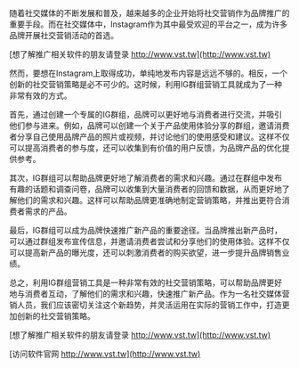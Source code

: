 随着社交媒体的不断发展和普及，越来越多的企业开始将社交营销作为品牌推广的重要手段。而在社交媒体中，Instagram作为其中最受欢迎的平台之一，成为许多品牌开展社交营销活动的首选。

[想了解推广相关软件的朋友请登录 http://www.vst.tw](http://www.vst.tw)

然而，要想在Instagram上取得成功，单纯地发布内容是远远不够的。相反，一个创新的社交营销策略是必不可少的。这时候，利用IG群组营销工具就成为了一种非常有效的方式。

首先，通过创建一个专属的IG群组，品牌可以更好地与消费者进行交流，并吸引他们参与进来。例如，品牌可以创建一个关于产品使用体验分享的群组，邀请消费者分享自己使用品牌产品的照片或视频，并讨论他们的使用感受和建议。这样不仅可以提高消费者的参与度，还可以收集到有价值的用户反馈，为品牌产品的优化提供参考。

其次，IG群组可以帮助品牌更好地了解消费者的需求和兴趣。通过在群组中发布有趣的话题和调查问卷，品牌可以收集到大量消费者的回馈和数据，从而更好地了解他们的需求和兴趣。这样可以帮助品牌更准确地制定营销策略，并推出更符合消费者需求的产品。

最后，IG群组可以成为品牌快速推广新产品的重要途径。当品牌推出新产品时，可以通过群组发布宣传信息，并邀请消费者尝试和分享他们的使用体验。这样不仅可以提高新产品的曝光度，还可以刺激消费者的购买欲望，进一步提升品牌销售业绩。

总之，利用IG群组营销工具是一种非常有效的社交营销策略，可以帮助品牌更好地与消费者互动，了解他们的需求和兴趣，快速推广新产品。作为一名社交媒体营销人员，我们应该密切关注这个新趋势，并灵活运用在实际的营销工作中，打造更加创新的社交营销策略。

[想了解推广相关软件的朋友请登录 http://www.vst.tw](http://www.vst.tw)


[访问软件官网 http://www.vst.tw](http://www.vst.tw)
